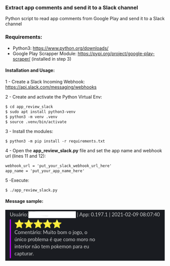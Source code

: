 ### Extract app comments and send it to a Slack channel

Python script to read app comments from Google Play and send it to a Slack channel

### Requirements:

- Python3: https://www.python.org/downloads/
- Google Play Scrapper Module: https://pypi.org/project/google-play-scraper/ (installed in step 3)


#### Installation and Usage:

1 - Create a Slack Incoming Webhook:
https://api.slack.com/messaging/webhooks

2 - Create and activate the Python Virtual Env:
```
$ cd app_review_slack
$ sudo apt install python3-venv
$ python3 -m venv .venv
$ source .venv/bin/activate
```

3 - Install the modules:
```
$ python3 -m pip install -r requirements.txt
```

4 - Open the **app_review_slack.py** file and set the app name and webhook url (lines 11 and 12):

```
webhook_url = 'put_your_slack_webhook_url_here'
app_name = 'put_your_app_name_here'
```

5 -Execute:
```
$ ./app_review_slack.py
```

#### Message sample:

![Alt text](img/example.png)
